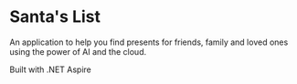 # Santa's List

An application to help you find presents for friends, family and loved ones using the power of AI and the cloud.

Built with .NET Aspire